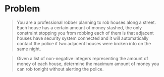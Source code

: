 # Problem  
>You are a professional robber planning to rob houses along a street. Each house has a certain amount of money stashed, the only constraint stopping you from robbing each of them is that adjacent houses have security system connected and it will automatically contact the police if two adjacent houses were broken into on the same night.  

>Given a list of non-negative integers representing the amount of money of each house, determine the maximum amount of money you can rob tonight without alerting the police.  


